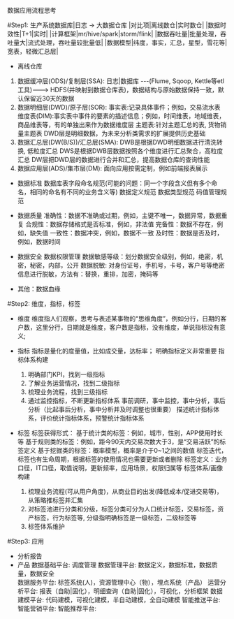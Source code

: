 数据应用流程思考

#Step1: 生产系统数据库|日志 -> 大数据仓库
|对比项|离线数仓|实时数仓|
|数据时效性|T+1|实时|
|计算框架|mr/hive/spark|storm/flink|
|数据吞吐量|批量处理，吞吐量大|流式处理，吞吐量较批量低|
|数据模型|纬度，事实，汇总，星型，雪花等|宽表，轻微汇总层|

* 离线仓库
1. 数据缓冲层(ODS)/复制层(SSA):
    日志|数据库 ---(Flume, Sqoop, Kettle等etl工具)---> HDFS(并映射到数据仓库表)，数据结构与原始数据保持一致，默认保留近30天的数据
2. 数据明细层(DWD)/原子层(SOR):
    事实表:记录具体事件；例如，交易流水表
    维度表(DIM):事实表中事件的要素的描述信息；例如，时间维表，地域维表，商品维表等，有的单独出来作为数据维度层
    主题表:针对主题汇总的表, 货物销量主题表
    DWD层是明细数据，为未来分析类需求的扩展提供历史基础
3. 数据汇总层(DW(B/S))/汇总层(SMA):
    DWB是根据DWD明细数据进行清洗转换, 低粒度汇总
    DWS是根据DWB层数据按照各个维度进行汇总聚合，高粒度汇总
    DW层把DWD层的数据进行合并和汇总，提高数据仓库的查询性能
4. 数据应用层(ADS)/集市层(DM):
    面向应用按需定制，例如前端报表展示

* 数据标准
    数据库表字段命名规范(可能的问题：同一个字段含义但有多个命名，相同的命名有不同的业务含义等)
    数据定义规范
    数据类型规范
    码值管理规范

* 数据质量
    准确性：数据不准确或过期，例如，主键不唯一，数据异常，数据重复
    合规性：数据存储格式是否标准，例如，非法值
    完备性：数据不存在，例如，缺失值
    一致性：数据冲突，例如，数据不一致
    及时性：数据是否及时，例如，数据时间

* 数据安全
    数据权限管理
    数据敏感等级：划分数据安全级别，例如，绝密，机密，秘密，内部，公开
    数据脱敏: 对身份证号，手机号，卡号，客户号等绝密信息进行脱敏，方法有：替换，重排，加密，掩码等

* 其他：数据血缘

#Step2: 维度，指标，标签
* 维度
    维度指人们观察，思考与表述某事物的“思维角度”，例如分行，日期的客户数，这里分行，日期就是维度，客户数是指标，没有维度，单说指标没有意义;

* 指标
    指标是量化的度量值，比如成交量，达标率；
    明确指标定义非常重要
    指标体系构建
    1. 明确部门KPI，找到一级指标
    2. 了解业务运营情况，找到二级指标
    3. 梳理业务流程，找到三级指标
    4. 通过监控指标，不断更新指标体系
    事前调研，事中监控，事中分析，事后分析（比起事后分析，事中分析并及时调整也很重要）
    描述统计指标体系，评价统计指标体系，预警统计指标体系
    
* 标签
    标签获得形式：
        基于统计类的标签：例如，城市，性别，APP使用时长等
        基于规则类的标签：例如，距今90天内交易次数大于3，是“交易活跃”的标签定义
        基于挖掘类的标签：概率模型，概率是介于0~1之间的数值
    标签迭代，标签也有生命周期，根据标签的使用情况也需要更新或者删除
    标签定义：业务口径，IT口径，取值说明，更新频率，应用场景，权限归属等
    标签体系/画像构建
    1. 梳理业务流程(可从用户角度)，从商业目的出发(降低成本/促进交易等)，从策略推标签并汇集
    2. 对标签池进行分类和分级，标签分类可分为人口统计标签，交易标签，资产标签，行为标签等, 分级指明确标签是一级标签，二级标签等
    3. 标签体系维护

#Step3: 应用
* 分析报告
* 产品
    数据基础平台: 调度管理
    数据管理平台: 数据定义，数据标准，数据质量，数据安全  
    数据服务平台: 标签系统(人)，资源管理中心（物），埋点系统（产品）
    运营分析平台: 报表（自助|固化），明细查询（自助|固化），可视化，分析框架 
    数据建模平台: 代码建模，可视化建模，半自动建模，全自动建模
    智能推送平台: 
    智能营销平台: 
    智能推荐平台:

